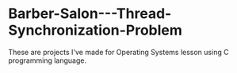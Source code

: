 # Barber-Salon---Thread-Synchronization-Problem
These are projects I've made for Operating Systems lesson using C programming language.
